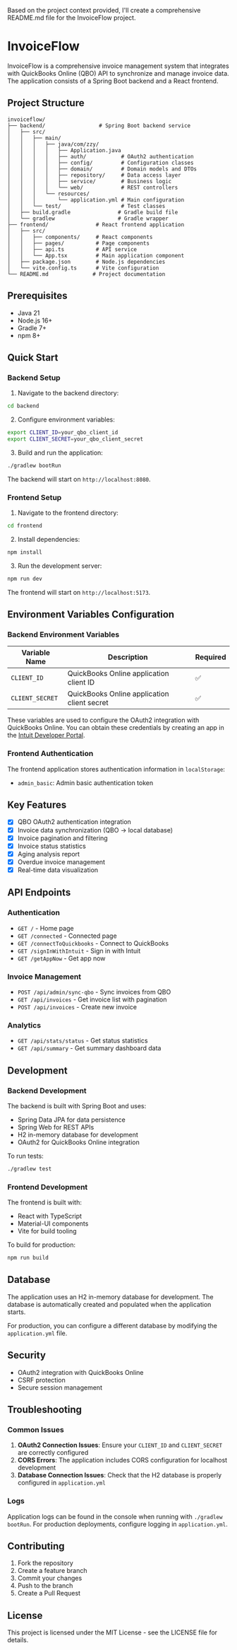 Based on the project context provided, I'll create a comprehensive README.md file for the InvoiceFlow project.

# InvoiceFlow

InvoiceFlow is a comprehensive invoice management system that integrates with QuickBooks Online (QBO) API to synchronize and manage invoice data. The application consists of a Spring Boot backend and a React frontend.

## Project Structure

```
invoiceflow/
├── backend/                 # Spring Boot backend service
│   ├── src/
│   │   ├── main/
│   │   │   ├── java/com/zzy/
│   │   │   │   ├── Application.java
│   │   │   │   ├── auth/           # OAuth2 authentication
│   │   │   │   ├── config/         # Configuration classes
│   │   │   │   ├── domain/         # Domain models and DTOs
│   │   │   │   ├── repository/     # Data access layer
│   │   │   │   ├── service/        # Business logic
│   │   │   │   └── web/            # REST controllers
│   │   │   └── resources/
│   │   │       └── application.yml # Main configuration
│   │   └── test/                   # Test classes
│   ├── build.gradle               # Gradle build file
│   └── gradlew                    # Gradle wrapper
├── frontend/               # React frontend application
│   ├── src/
│   │   ├── components/     # React components
│   │   ├── pages/          # Page components
│   │   ├── api.ts          # API service
│   │   └── App.tsx         # Main application component
│   ├── package.json        # Node.js dependencies
│   └── vite.config.ts      # Vite configuration
└── README.md              # Project documentation
```


## Prerequisites

- Java 21
- Node.js 16+
- Gradle 7+
- npm 8+

## Quick Start

### Backend Setup

1. Navigate to the backend directory:
```bash
cd backend
```


2. Configure environment variables:
```bash
export CLIENT_ID=your_qbo_client_id
export CLIENT_SECRET=your_qbo_client_secret
```


3. Build and run the application:
```bash
./gradlew bootRun
```


The backend will start on `http://localhost:8080`.

### Frontend Setup

1. Navigate to the frontend directory:
```bash
cd frontend
```


2. Install dependencies:
```bash
npm install
```


3. Run the development server:
```bash
npm run dev
```


The frontend will start on `http://localhost:5173`.

## Environment Variables Configuration

### Backend Environment Variables

| Variable Name | Description | Required |
|---------------|-------------|----------|
| `CLIENT_ID` | QuickBooks Online application client ID | ✅ |
| `CLIENT_SECRET` | QuickBooks Online application client secret | ✅ |

These variables are used to configure the OAuth2 integration with QuickBooks Online. You can obtain these credentials by creating an app in the [Intuit Developer Portal](https://developer.intuit.com/).

### Frontend Authentication

The frontend application stores authentication information in `localStorage`:
- `admin_basic`: Admin basic authentication token

## Key Features

- [x] QBO OAuth2 authentication integration
- [x] Invoice data synchronization (QBO → local database)
- [x] Invoice pagination and filtering
- [x] Invoice status statistics
- [x] Aging analysis report
- [x] Overdue invoice management
- [x] Real-time data visualization

## API Endpoints

### Authentication
- `GET /` - Home page
- `GET /connected` - Connected page
- `GET /connectToQuickbooks` - Connect to QuickBooks
- `GET /signInWithIntuit` - Sign in with Intuit
- `GET /getAppNow` - Get app now

### Invoice Management
- `POST /api/admin/sync-qbo` - Sync invoices from QBO
- `GET /api/invoices` - Get invoice list with pagination
- `POST /api/invoices` - Create new invoice

### Analytics
- `GET /api/stats/status` - Get status statistics
- `GET /api/summary` - Get summary dashboard data

## Development

### Backend Development

The backend is built with Spring Boot and uses:
- Spring Data JPA for data persistence
- Spring Web for REST APIs
- H2 in-memory database for development
- OAuth2 for QuickBooks Online integration

To run tests:
```bash
./gradlew test
```


### Frontend Development

The frontend is built with:
- React with TypeScript
- Material-UI components
- Vite for build tooling

To build for production:
```bash
npm run build
```


## Database

The application uses an H2 in-memory database for development. The database is automatically created and populated when the application starts.

For production, you can configure a different database by modifying the `application.yml` file.

## Security

- OAuth2 integration with QuickBooks Online
- CSRF protection
- Secure session management

## Troubleshooting

### Common Issues

1. **OAuth2 Connection Issues**: Ensure your `CLIENT_ID` and `CLIENT_SECRET` are correctly configured
2. **CORS Errors**: The application includes CORS configuration for localhost development
3. **Database Connection Issues**: Check that the H2 database is properly configured in `application.yml`

### Logs

Application logs can be found in the console when running with `./gradlew bootRun`. For production deployments, configure logging in `application.yml`.

## Contributing

1. Fork the repository
2. Create a feature branch
3. Commit your changes
4. Push to the branch
5. Create a Pull Request

## License

This project is licensed under the MIT License - see the LICENSE file for details.